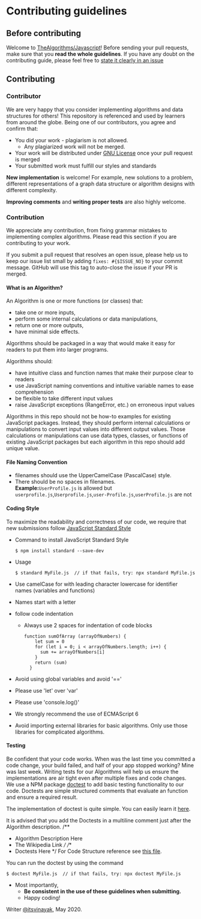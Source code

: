 # Contributing guidelines

## Before contributing

Welcome to [TheAlgorithms/Javascript](https://github.com/TheAlgorithms/Javascript)! Before sending your pull requests, make sure that you **read the whole guidelines**. If you have any doubt on the contributing guide, please feel free to [state it clearly in an issue](https://github.com/TheAlgorithms/Javascript/issues/new)

## Contributing

### Contributor

We are very happy that you consider implementing algorithms and data structures for others! This repository is referenced and used by learners from around the globe. Being one of our contributors, you agree and confirm that:

- You did your work - plagiarism is not allowed.
  - Any plagiarized work will not be merged.
- Your work will be distributed under [GNU License](LICENSE) once your pull request is merged
- Your submitted work must fulfill our styles and standards

**New implementation** is welcome! For example, new solutions to a problem, different representations of a graph data structure or algorithm designs with different complexity.

**Improving comments** and **writing proper tests** are also highly welcome.

### Contribution

We appreciate any contribution, from fixing grammar mistakes to implementing complex algorithms. Please read this section if you are contributing to your work.


If you submit a pull request that resolves an open issue, please help us to keep our issue list small by adding `fixes: #{$ISSUE_NO}` to your commit message. GitHub will use this tag to auto-close the issue if your PR is merged.

#### What is an Algorithm?

An Algorithm is one or more functions (or classes) that:
* take one or more inputs,
* perform some internal calculations or data manipulations,
* return one or more outputs,
* have minimal side effects.

Algorithms should be packaged in a way that would make it easy for readers to put them into larger programs.

Algorithms should:
* have intuitive class and function names that make their purpose clear to readers
* use JavaScript naming conventions and intuitive variable names to ease comprehension
* be flexible to take different input values
* raise JavaScript exceptions (RangeError, etc.) on erroneous input values

Algorithms in this repo should not be how-to examples for existing JavaScript packages.  Instead, they should perform internal calculations or manipulations to convert input values into different output values.  Those calculations or manipulations can use data types, classes, or functions of existing JavaScript packages but each algorithm in this repo should add unique value.

#### File Naming Convention
  - filenames should use the UpperCamelCase (PascalCase) style.
  - There should be no spaces in filenames.  
 **Example:**`UserProfile.js` is allowed but `userprofile.js`,`Userprofile.js`,`user-Profile.js`,`userProfile.js` are not

#### Coding Style

To maximize the readability and correctness of our code, we require that new submissions follow [JavaScript Standard Style](https://standardjs.com/)
  - Command to  install JavaScript Standard Style
    ```
    $ npm install standard --save-dev
    ```
  - Usage
    ```
    $ standard MyFile.js  // if that fails, try: npx standard MyFile.js
    ```

- Use camelCase for with leading character lowercase for identifier names (variables and functions)
- Names start with a letter
- follow code indentation
  - Always use 2 spaces for indentation of code blocks
    ```
    function sumOfArray (arrayOfNumbers) {
        let sum = 0
        for (let i = 0; i < arrayOfNumbers.length; i++) {
          sum += arrayOfNumbers[i]
        }
        return (sum)
      }

    ```
- Avoid using global variables and avoid '=='
- Please use 'let' over 'var'
- Please use 'console.log()'  
- We strongly recommend the use of ECMAScript 6
- Avoid importing external libraries for basic algorithms. Only use those libraries for complicated algorithms.

#### Testing

Be confident that your code works. When was the last time you committed a code change, your build failed, and half of your app stopped working? Mine was last week. Writing tests for our Algorithms will help us ensure the implementations are air tight even after multiple fixes and code changes. 
We use a NPM package [doctest](https://www.npmjs.com/package/doctest) to add basic testing functionality to our code. Doctests are simple structured comments that evaluate an function and ensure a required result.

The implementation of doctest is quite simple. You can easily learn it [here](https://www.npmjs.com/package/doctest).

It is advised that you add the Doctests in a multiline comment just after the Algorithm description.
/**
* Algorithm Description Here
* The Wikipedia Link
*/
/**
* Doctests Here
*/
For Code Structure reference see [this file](https://github.com/TheAlgorithms/Javascript/blob/master/Sorts/BubbleSort.js).

You can run the doctest by using the command
```
$ doctest MyFile.js  // if that fails, try: npx doctest MyFile.js
```


- Most importantly,
  - **Be consistent in the use of these guidelines when submitting.**
  - Happy coding!

Writer [@itsvinayak](https://github.com/itsvinayak), May 2020.
